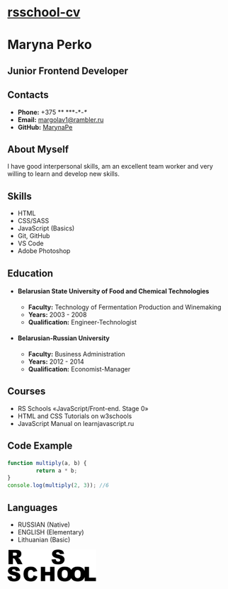 # **[rsschool-cv]()**

# **Maryna Perko**

## **Junior Frontend Developer**

## **Contacts**
- **Phone:** +375 \** \***-\**-\**
- **Email:** margolav1@rambler.ru
- **GitHub:** [MarynaPe](https://github.com/MarynaPe)

## **About Myself**
I have good interpersonal skills, am an excellent team worker and very willing to learn and develop new skills.

## **Skills**
- HTML
- CSS/SASS
- JavaScript (Basics)
- Git, GitHub
- VS Code
- Adobe Photoshop

## **Education**
- #### Belarusian State University of Food and Chemical Technologies
  - **Faculty:** Technology of Fermentation Production and Winemaking
  - **Years:** 2003 - 2008
  - **Qualification:** Engineer-Technologist
- #### Belarusian-Russian University
  - **Faculty:** Business Administration
  - **Years:** 2012 - 2014
  - **Qualification:** Economist-Manager

## **Courses**
- RS Schools «JavaScript/Front-end. Stage 0»
- HTML and CSS Tutorials on w3schools
- JavaScript Manual on learnjavascript.ru

## **Code Example**
```javascript
function multiply(a, b) {
         return a * b;
}
console.log(multiply(2, 3)); //6
```
## **Languages**
- RUSSIAN (Native)
- ENGLISH (Elementary)
- Lithuanian (Basic)


<img src="logo-rsschool3.png" alt="logo" width="200">

<!-- [<img src="logo-rsschool3.png" alt="logo" width="200">](logo-rsschool3.png) -->
